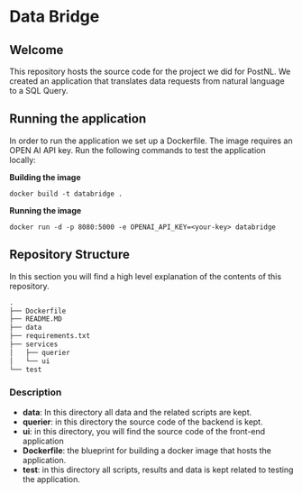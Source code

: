 # Data Bridge

## Welcome
This repository hosts the source code for the project we did for PostNL. We created an application that translates data requests from natural language to a SQL Query. 

## Running the application
In order to run the application we set up a Dockerfile. The image requires an OPEN AI API key. Run the following commands to test the application locally:

**Building the image**

`docker build -t databridge .
`

**Running the image**

`docker run -d -p 8080:5000 -e OPENAI_API_KEY=<your-key> databridge
`

## Repository Structure
In this section you will find a high level explanation of the contents of this repository.

```txt
.
├── Dockerfile
├── README.MD
├── data
├── requirements.txt
├── services
│   ├── querier
│   └── ui
└── test
```

### Description

- **data**: In this directory all data and the related scripts are kept.
- **querier**: in this directory the source code of the backend is kept.
- **ui**: in this directory, you will find the source code of the front-end application
- **Dockerfile**: the blueprint for building a docker image that hosts the application.
- **test**: in this directory all scripts, results and data is kept related to testing the application.
